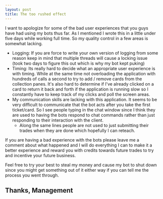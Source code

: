 ```yaml
---
layout: post
title: The too rushed effect
---
```


I want to apologize for some of the bad user experiences that you guys have had using my bots thus far.  As I mentioned I wrote this in a little under five days while working full time.  So my quality control in a few areas is somewhat lacking.

<!--more-->

  - Logging:  If you are force to write your own version of logging from some reason keep in mind that multiple threads will cause a locking issue (took two days to figure this out which is why my bot kept puking)
  -  Timing:  Its really hard to decide what an appropriate user experience is with timing.  While at the same time not overloading the application with hundreds of calls a second to try to add / remove cards from the collection panes.  It's also hard to determine if I've already clicked on a card to return it back and forth if the application is running slow so I constantly have to keep track of my clicks and poll the screen areas.
  -  My communication skills are lacking with this application.  It seems to be very difficult to communicate that the bot acts after you take the first ticket/card.  So I see people typing in the chat window since I think they are used to having the bots respond to chat commands rather than just responding to their interaction with the client.
      - Along the same lines people are not used to just submitting their trades when they are done which hopefully I can reteach.

If you are having a bad experience with the bots please leave me a comment about what happened and I will do everything I can to make it a better experience and reward you with credits towards future trades to try and incentive your future business.

Feel free to try your best to steal my money and cause my bot to shut down since you might get something out of it either way if you can tell me the process you went through.

Thanks, Management
---